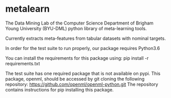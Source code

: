 # metalearn
The Data Mining Lab of the Computer Science Department of Brigham Young University (BYU-DML)
python library of meta-learning tools.

Currently extracts meta-features from tabular datasets with nominal targets.

In order for the test suite to run properly, our package requires Python3.6

You can install the requirements for this package using:
pip install -r requirements.txt

The test suite has one required package that is not available on pypi.
This package, openml, should be accessed by git cloning the following repository:
https://github.com/openml/openml-python.git
The repository contains instructions for pip installing this package.
